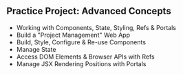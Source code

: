 ## Practice Project: Advanced Concepts

- Working with Components, State, Styling, Refs & Portals
- Build a "Project Management" Web App
- Build, Style, Configure & Re-use Components
- Manage State
- Access DOM Elements & Browser APIs with Refs
- Manage JSX Rendering Positions with Portals
